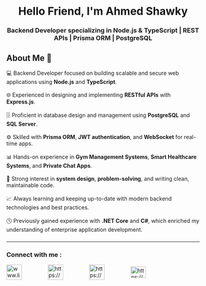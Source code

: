 <h1 align="center">Hello Friend, I'm Ahmed Shawky</h1>
<h3 align="center">Backend Developer specializing in Node.js & TypeScript | REST APIs | Prisma ORM | PostgreSQL</h3>

<h2 align="left">About Me 🚀</h2>

<p align="left">
💻 Backend Developer focused on building scalable and secure web applications using <b>Node.js</b> and <b>TypeScript</b>.<br><br>
🌐 Experienced in designing and implementing <b>RESTful APIs</b> with <b>Express.js</b>.<br><br>
🗄️ Proficient in database design and management using <b>PostgreSQL</b> and <b>SQL Server</b>.<br><br>
⚙️ Skilled with <b>Prisma ORM</b>, <b>JWT authentication</b>, and <b>WebSocket</b> for real-time apps.<br><br>
📊 Hands-on experience in <b>Gym Management Systems</b>, <b>Smart Healthcare Systems</b>, and <b>Private Chat Apps</b>.<br><br>
🚀 Strong interest in <b>system design</b>, <b>problem-solving</b>, and writing clean, maintainable code.<br><br>
📈 Always learning and keeping up-to-date with modern backend technologies and best practices.<br><br>
🕓 Previously gained experience with <b>.NET Core</b> and <b>C#</b>, which enriched my understanding of enterprise application development.<br>
</p>

###

<hr>

<h3 align="left">Connect with me :</h3>

<a href="http://www.linkedin.com/in/ahmed-shawky-62a688347" target="blank"><img align="center" src="https://raw.githubusercontent.com/rahuldkjain/github-profile-readme-generator/master/src/images/icons/Social/linked-in-alt.svg" alt="www.linkedin.com/in/ahmed-shawky-62a688347" width="40" height="40" /></a>
<img width="60" />
<a href="https://www.facebook.com/profile.php?id=100024417016666" target="blank"><img align="center" src="https://raw.githubusercontent.com/rahuldkjain/github-profile-readme-generator/master/src/images/icons/Social/facebook.svg" alt="https://www.facebook.com/profile.php?id=100024417016666" width="40" height="40" /></a>
<img width="60" />
<a href="https://www.instagram.com/ahmed_shawky_321/" target="blank"><img align="center" src="https://raw.githubusercontent.com/rahuldkjain/github-profile-readme-generator/master/src/images/icons/Social/instagram.svg" alt="https://www.instagram.com/ahmed_shawky_321/" width="40" height="40" /></a>
<img width="60" />
<a href="/https://portfolio-5xy8.vercel.app/" target="blank"><img align="center" src="https://raw.githubusercontent.com/rahuldkjain/github-profile-readme-generator/master/src/images/icons/Social/rss.svg" alt="https://portfolio-5xy8.vercel.app/" height="30" width="40" /></a>

